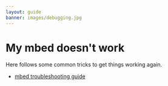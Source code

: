 ```yaml
---
layout: guide
banner: images/debugging.jpg
---
```


# My mbed doesn't work

Here follows some common tricks to get things working again.

- [mbed troubleshooting guide](https://developer.mbed.org/cookbook/deadmbed)
